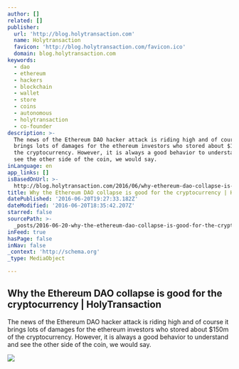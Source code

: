 ```yaml
---
author: []
related: []
publisher:
  url: 'http://blog.holytransaction.com'
  name: Holytransaction
  favicon: 'http://blog.holytransaction.com/favicon.ico'
  domain: blog.holytransaction.com
keywords:
  - dao
  - ethereum
  - hackers
  - blockchain
  - wallet
  - store
  - coins
  - autonomous
  - holytransaction
  - co-founder
description: >-
  The news of the Ethereum DAO hacker attack is riding high and of course it
  brings lots of damages for the ethereum investors who stored about $150m of
  the cryptocurrency. However, it is always a good behavior to understand and
  see the other side of the coin, we would say.
inLanguage: en
app_links: []
isBasedOnUrl: >-
  http://blog.holytransaction.com/2016/06/why-ethereum-dao-collapse-is-good-for.html
title: Why the Ethereum DAO collapse is good for the cryptocurrency | HolyTransaction
datePublished: '2016-06-20T19:27:33.182Z'
dateModified: '2016-06-20T18:35:42.207Z'
starred: false
sourcePath: >-
  _posts/2016-06-20-why-the-ethereum-dao-collapse-is-good-for-the-cryptocurrency.md
inFeed: true
hasPage: false
inNav: false
_context: 'http://schema.org'
_type: MediaObject

---
```

<article style=""><h1>Why the Ethereum DAO collapse is good for the cryptocurrency | HolyTransaction</h1><p>The news of the Ethereum DAO hacker attack is riding high and of course it brings lots of damages for the ethereum investors who stored about $150m of the cryptocurrency. However, it is always a good behavior to understand and see the other side of the coin, we would say.</p><img src="https://2.bp.blogspot.com/-zymD2QEhKPM/V2gkaa3xwII/AAAAAAAAAjQ/kATrp8KOLKsCQ_c6KlStljTbY24AteCngCLcB/w1200-h630-p-nu/Screen-Shot-2016-05-12-at-12.35.56-PM.png" /></article>